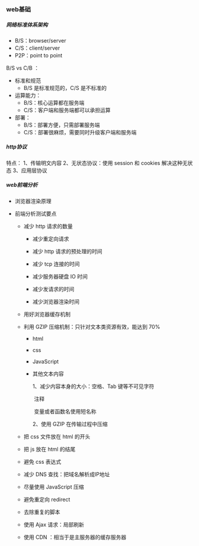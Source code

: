 ### web基础

##### 网络标准体系架构

+ B/S：browser/server
+ C/S：client/server
+ P2P：point to point

B/S   vs C/B ：

+ 标准和规范
  + B/S 是标准规范的，C/S 是不标准的
+ 运算能力：
  + B/S：核心运算都在服务端
  + C/S：客户端和服务端都可以承担运算
+ 部署：
  + B/S：部署方便，只需部署服务端
  + C/S：部署很麻烦，需要同时升级客户端和服务端



##### http协议
特点：
1、传输明文内容
2、无状态协议：使用 session 和 cookies 解决这种无状态
3、应用层协议



##### web前端分析 

+ 浏览器渲染原理

+ 前端分析测试要点

  + 减少 http 请求的数量

    + 减少重定向请求

    + 减少 http 请求的预处理的时间
    + 减少 tcp 连接的时间
    + 减少服务器硬盘 IO 时间
    + 减少发请求的时间
    + 减少浏览器渲染时间

  + 用好浏览器缓存机制

  + 利用 GZIP 压缩机制：只针对文本类资源有效，能达到 70%

    + html

    + css

    + JavaScript

    + 其他文本内容

      1、减少内容本身的大小：空格、Tab 键等不可见字符

      ​                                            注释

      ​                                            变量或者函数名使用短名称					

      2、使用 GZIP 在传输过程中压缩

  + 把 css 文件放在 html 的开头

  + 把 js 放在 html 的结尾

  + 避免 css 表达式

  + 减少 DNS 查找：把域名解析成IP地址

  + 尽量使用 JavaScript 压缩

  + 避免重定向 redirect

  + 去除重复的脚本

  + 使用 Ajax 请求：局部刷新

  + 使用 CDN ：相当于是主服务器的缓存服务器